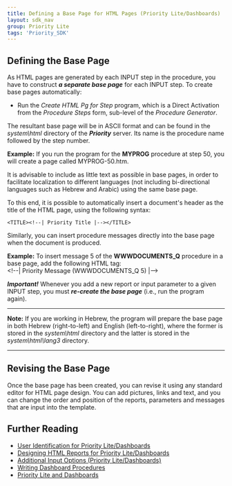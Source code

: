 ```yaml
---
title: Defining a Base Page for HTML Pages (Priority Lite/Dashboards)
layout: sdk_nav
group: Priority Lite
tags: 'Priority_SDK'
---
```


## Defining the Base Page 

As HTML pages are generated by each INPUT step in the procedure, you
have to construct ***a separate base page*** for each INPUT step. To
create base pages automatically:

-   Run the *Create HTML Pg for Step* program, which is a Direct
    Activation from the *Procedure Steps* form, sub-level of the
    *Procedure Generator*.

The resultant base page will be in ASCII format and can be found in the
*system\\html* directory of the ***Priority*** server. Its name is the
procedure name followed by the step number.

**Example:** If you run the program for the **MYPROG** procedure at
step 50, you will create a page called MYPROG-50.htm.

It is advisable to include as little text as possible in base pages, in
order to facilitate localization to different languages (not including
bi-directional languages such as Hebrew and Arabic) using the same base
page.

To this end, it is possible to automatically insert a document\'s header
as the title of the HTML page, using the following syntax:

`<TITLE><!--| Priority Title |--></TITLE>`

Similarly, you can insert procedure messages directly into the base page
when the document is produced.

**Example:** To insert message 5 of the **WWWDOCUMENTS_Q** procedure
in a base page, add the following HTML tag:\
\<!\--\| Priority Message (WWWDOCUMENTS_Q 5) \|\--\>

***Important!*** Whenever you add a new report or input parameter to a
given INPUT step, you must ***re-create the base page*** (i.e., run the
program again).

------------------------------------------------------------------------

**Note:** If you are working in Hebrew, the program will prepare the
base page in both Hebrew (right-to-left) and English (left-to-right),
where the former is stored in the *system\\html* directory and the
latter is stored in the *system\\html\\lang3* directory.

------------------------------------------------------------------------

## Revising the Base Page 

Once the base page has been created, you can revise it using any
standard editor for HTML page design. You can add pictures, links and
text, and you can change the order and position of the reports,
parameters and messages that are input into the template.

## Further Reading 

-   [User Identification for Priority
    Lite/Dashboards](User-Identification-for-Priority-Lite/Dashboards )
-   [Designing HTML Reports for Priority
    Lite/Dashboards](Designing-HTML-Reports-for-Priority-Lite/Dashboards )
-   [Additional Input Options (Priority
    Lite/Dashboards)](Additional-Input-Options-(Priority-Lite/Dashboards) )
-   [Writing Dashboard
    Procedures](Writing-Dashboard-Procedures )
-   [Priority Lite and
    Dashboards](Priority-Lite-and-Dashboards )
